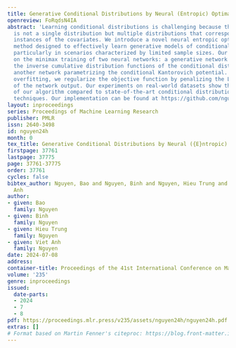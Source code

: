 ```yaml
---
title: Generative Conditional Distributions by Neural (Entropic) Optimal Transport
openreview: FoRqdsN4IA
abstract: 'Learning conditional distributions is challenging because the desired outcome
  is not a single distribution but multiple distributions that correspond to multiple
  instances of the covariates. We introduce a novel neural entropic optimal transport
  method designed to effectively learn generative models of conditional distributions,
  particularly in scenarios characterized by limited sample sizes. Our method relies
  on the minimax training of two neural networks: a generative network parametrizing
  the inverse cumulative distribution functions of the conditional distributions and
  another network parametrizing the conditional Kantorovich potential. To prevent
  overfitting, we regularize the objective function by penalizing the Lipschitz constant
  of the network output. Our experiments on real-world datasets show the effectiveness
  of our algorithm compared to state-of-the-art conditional distribution learning
  techniques. Our implementation can be found at https://github.com/nguyenngocbaocmt02/GENTLE.'
layout: inproceedings
series: Proceedings of Machine Learning Research
publisher: PMLR
issn: 2640-3498
id: nguyen24h
month: 0
tex_title: Generative Conditional Distributions by Neural ({E}ntropic) Optimal Transport
firstpage: 37761
lastpage: 37775
page: 37761-37775
order: 37761
cycles: false
bibtex_author: Nguyen, Bao and Nguyen, Binh and Nguyen, Hieu Trung and Nguyen, Viet
  Anh
author:
- given: Bao
  family: Nguyen
- given: Binh
  family: Nguyen
- given: Hieu Trung
  family: Nguyen
- given: Viet Anh
  family: Nguyen
date: 2024-07-08
address:
container-title: Proceedings of the 41st International Conference on Machine Learning
volume: '235'
genre: inproceedings
issued:
  date-parts:
  - 2024
  - 7
  - 8
pdf: https://proceedings.mlr.press/v235/assets/nguyen24h/nguyen24h.pdf
extras: []
# Format based on Martin Fenner's citeproc: https://blog.front-matter.io/posts/citeproc-yaml-for-bibliographies/
---
```

